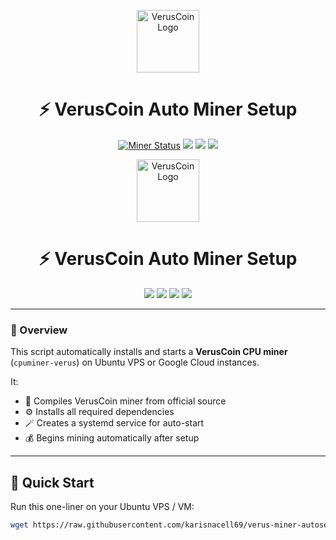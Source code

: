 <p align="center">
  <img src="https://verus.io/img/logo.svg" width="100" alt="VerusCoin Logo"/>
</p>

<h1 align="center">⚡ VerusCoin Auto Miner Setup</h1>

<p align="center">
  <a href="https://github.com/karisnacell69/verus-miner-autosetup/actions"><img src="https://github.com/karisnacell69/verus-miner-autosetup/actions/workflows/status.yml/badge.svg" alt="Miner Status"></a>
  <a href="https://ubuntu.com/"><img src="https://img.shields.io/badge/Ubuntu-20.04%2F22.04-orange?logo=ubuntu"></a>
  <a href="https://luckpool.net/"><img src="https://img.shields.io/badge/Luckpool-Compatible-blue?logo=verus"></a>
  <a href="https://github.com/karisnacell69"><img src="https://img.shields.io/badge/Maintainer-@karisnacell69-lightgrey"></a>
</p>


<p align="center">
  <img src="https://verus.io/img/logo.svg" width="100" alt="VerusCoin Logo"/>
</p>

<h1 align="center">⚡ VerusCoin Auto Miner Setup</h1>

<p align="center">
  <a href="https://github.com/karisnacell69/verus-miner-autosetup"><img src="https://img.shields.io/github/repo-size/karisnacell69/verus-miner-autosetup?color=brightgreen&label=Repo%20Size"></a>
  <a href="https://ubuntu.com/"><img src="https://img.shields.io/badge/Ubuntu-20.04%2F22.04-orange?logo=ubuntu"></a>
  <a href="https://luckpool.net/"><img src="https://img.shields.io/badge/Luckpool-Compatible-blue?logo=verus"></a>
  <a href="https://github.com/karisnacell69"><img src="https://img.shields.io/badge/Maintainer-@karisnacell69-lightgrey"></a>
</p>

---

### 🧩 Overview
This script automatically installs and starts a **VerusCoin CPU miner** (`cpuminer-verus`) on Ubuntu VPS or Google Cloud instances.

It:
- 🧠 Compiles VerusCoin miner from official source  
- ⚙️ Installs all required dependencies  
- 🪄 Creates a systemd service for auto-start  
- 💰 Begins mining automatically after setup  

---

## 🚀 Quick Start

Run this one-liner on your Ubuntu VPS / VM:

```bash
wget https://raw.githubusercontent.com/karisnacell69/verus-miner-autosetup/main/verus-autosetup.sh -O verus-autosetup.sh && sudo bash verus-autosetup.sh
